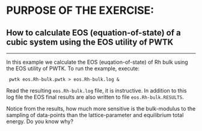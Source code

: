 # PURPOSE OF THE EXERCISE:
## How to calculate EOS (equation-of-state) of a cubic system using the EOS utility of PWTK
--------------------------------------------------------------------

In this example we calculate the EOS (euqation-of-state) of Rh
bulk using the EOS utility of PWTK. To run the example, execute:

     pwtk eos.Rh-bulk.pwtk > eos.Rh-bulk.log &

Read the resulting `eos.Rh-bulk.log` file, it is instructive. In
addition to this log file the EOS final results are also written to
file `eos.Rh-bulk.RESULTS`.

Notice from the results, how much more sensitive is the bulk-modulus
to the sampling of data-points than the lattice-parameter and
equilibrium total energy. Do you know why?


